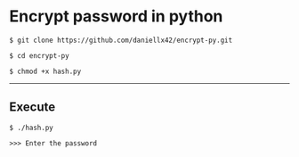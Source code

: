 # Encrypt password in python
```
$ git clone https://github.com/daniellx42/encrypt-py.git

$ cd encrypt-py

$ chmod +x hash.py
```
---

## Execute 
```
$ ./hash.py

>>> Enter the password
```
